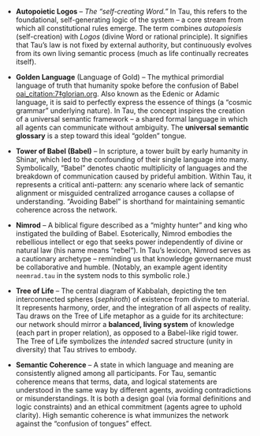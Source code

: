 - **Autopoietic Logos** – *The “self-creating Word.”* In Tau, this refers to the foundational, self-generating logic of the system – a core stream from which all constitutional rules emerge. The term combines *autopoiesis* (self-creation) with *Logos* (divine Word or rational principle). It signifies that Tau’s law is not fixed by external authority, but continuously evolves from its own living semantic process (much as life continually recreates itself).

- **Golden Language** (Language of Gold) – The mythical primordial language of truth that humanity spoke before the confusion of Babel [oai_citation:7‡glorian.org](https://glorian.org/learn/glossary/l/language#:~:text=,Aun%20Weor%2C%20Logos%20Mantra%20Theurgy). Also known as the Edenic or Adamic language, it is said to perfectly express the essence of things (a “cosmic grammar” underlying nature). In Tau, the concept inspires the creation of a universal semantic framework – a shared formal language in which all agents can communicate without ambiguity. The **universal semantic glossary** is a step toward this ideal “golden” tongue.

- **Tower of Babel (Babel)** – In scripture, a tower built by early humanity in Shinar, which led to the confounding of their single language into many. Symbolically, “Babel” denotes chaotic multiplicity of languages and the breakdown of communication caused by prideful ambition. Within Tau, it represents a critical anti-pattern: any scenario where lack of semantic alignment or misguided centralized arrogance causes a collapse of understanding. “Avoiding Babel” is shorthand for maintaining semantic coherence across the network.

- **Nimrod** – A biblical figure described as a “mighty hunter” and king who instigated the building of Babel. Esoterically, Nimrod embodies the rebellious intellect or ego that seeks power independently of divine or natural law (his name means “rebel”). In Tau’s lexicon, Nimrod serves as a cautionary archetype – reminding us that knowledge governance must be collaborative and humble. (Notably, an example agent identity `neemrad.tau` in the system nods to this symbolic role.)

- **Tree of Life** – The central diagram of Kabbalah, depicting the ten interconnected spheres (*sephiroth*) of existence from divine to material. It represents harmony, order, and the integration of all aspects of reality. Tau draws on the Tree of Life metaphor as a guide for its architecture: our network should mirror a **balanced, living system** of knowledge (each part in proper relation), as opposed to a Babel-like rigid tower. The Tree of Life symbolizes the *intended* sacred structure (unity in diversity) that Tau strives to embody.

- **Semantic Coherence** – A state in which language and meaning are consistently aligned among all participants. For Tau, semantic coherence means that terms, data, and logical statements are understood in the same way by different agents, avoiding contradictions or misunderstandings. It is both a design goal (via formal definitions and logic constraints) and an ethical commitment (agents agree to uphold clarity). High semantic coherence is what immunizes the network against the “confusion of tongues” effect.